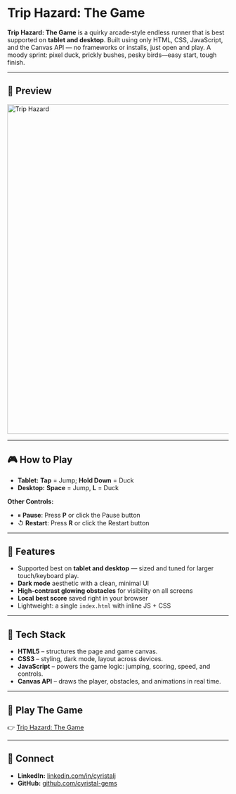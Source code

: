 # Trip Hazard: The Game

**Trip Hazard: The Game** is a quirky arcade‑style endless runner that is best supported on **tablet and desktop**. Built using only HTML, CSS, JavaScript, and the Canvas API — no frameworks or installs, just open and play. A moody sprint: pixel duck, prickly bushes, pesky birds—easy start, tough finish. 

---

## 👀 Preview

<img width="1115" height="750" alt="Trip Hazard" src="https://github.com/user-attachments/assets/1f975f7e-c908-4828-bb48-66d6c88f6ab9" />

---

## 🎮 How to Play
- **Tablet:** **Tap** = Jump; **Hold Down** = Duck
- **Desktop:** **Space** = Jump, **L** = Duck

**Other Controls:**
- ⏸ **Pause**: Press **P** or click the Pause button  
- ↺ **Restart**: Press **R** or click the Restart button  

---

## 🚀 Features
- Supported best on **tablet and desktop** — sized and tuned for larger touch/keyboard play.  
- **Dark mode** aesthetic with a clean, minimal UI  
- **High‑contrast glowing obstacles** for visibility on all screens  
- **Local best score** saved right in your browser  
- Lightweight: a single `index.html` with inline JS + CSS  

---

## 🧰 Tech Stack
- **HTML5** – structures the page and game canvas.  
- **CSS3** – styling, dark mode, layout across devices.  
- **JavaScript** – powers the game logic: jumping, scoring, speed, and controls.  
- **Canvas API** – draws the player, obstacles, and animations in real time.  

---

## 🎯 Play The Game
👉 [Trip Hazard: The Game](https://cyristal-gems.github.io/trip-hazard/)

---

## 🔗 Connect
- **LinkedIn:** [linkedin.com/in/cyristalj](https://www.linkedin.com/in/cyristalj/)  
- **GitHub:** [github.com/cyristal-gems](https://github.com/cyristal-gems)
